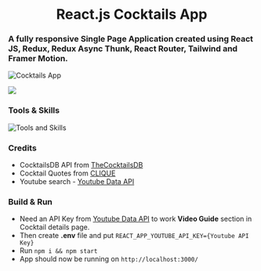 <h1 align="center">React.js Cocktails App</h1>

### A fully responsive Single Page Application created using React JS, Redux, Redux Async Thunk, React Router, Tailwind and Framer Motion. 

![Cocktails App](https://i.imgur.com/fmdlxd8.jpg "Device Preview of Cocktails App")

[![](https://i.imgur.com/S2zk8Nc.png)](https://cocktails-lk.netlify.app/)

### Tools & Skills
![Tools and Skills](https://skillicons.dev/icons?i=js,react,redux,tailwind,netlify)

### Credits
- CocktailsDB API from [TheCocktailsDB](https://www.thecocktaildb.com "TheCocktailsDB")
- Cocktail Quotes from [CLIQUE](https://cliquelv.com/clique-bar-lounge-20-incredible-quotes-cocktails "CLIQUE")
- Youtube search - [Youtube Data API](https://developers.google.com/youtube/v3 "Youtube Data API")

### Build & Run
- Need an API Key from  [Youtube Data API](https://developers.google.com/youtube/v3 "Youtube Data API") to work **Video Guide** section in Cocktail details page.
- Then create **.env** file and put `REACT_APP_YOUTUBE_API_KEY={Youtube API Key}`
- Run `npm i && npm start`
- App should now be running on `http://localhost:3000/`
